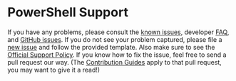 # PowerShell Support

If you have any problems, please consult the [known issues][], developer [FAQ][], and [GitHub issues][].
If you do not see your problem captured, please file a [new issue][] and follow the provided template.
Also make sure to see the [Official Support Policy][].
If you know how to fix the issue, feel free to send a pull request our way. (The [Contribution Guides][] apply to that pull request, you may want to give it a read!)

[Official Support Policy]: https://learn.microsoft.com/powershell/scripting/powershell-support-lifecycle
[FAQ]: https://github.com/PowerShell/PowerShell/tree/master/docs/FAQ.md
[Contribution Guides]: https://github.com/PowerShell/PowerShell/tree/master/.github/CONTRIBUTING.md
[known issues]: https://learn.microsoft.com/powershell/scripting/whats-new/differences-from-windows-powershell
[GitHub issues]: https://github.com/PowerShell/PowerShell/issues
[new issue]: https://github.com/PowerShell/PowerShell/issues/new/choose
